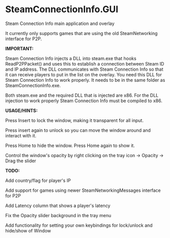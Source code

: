 # SteamConnectionInfo.GUI
Steam Connection Info main application and overlay

It currently only supports games that are using the old SteamNetworking interface for P2P.

**IMPORTANT:**

Steam Connection Info injects a DLL into steam.exe that hooks ReadP2PPacket() and uses this to establish a connection between Steam ID and IP address. The DLL communicates with Steam Connection Info so that it can receive players to put in the list on the overlay. You need this DLL for Steam Connection Info to work properly. It needs to be in the same folder as SteamConnectionInfo.exe.

Both steam.exe and the required DLL that is injected are x86. For the DLL injection to work properly Steam Connection Info must be compiled to x86.

**USAGE/HINTS:**

Press Insert to lock the window, making it transparent for all input. 

Press insert again to unlock so you can move the window around and interact with it.

Press Home to hide the window. Press Home again to show it.

Control the window's opacity by right clicking on the tray icon -> Opacity -> Drag the slider

**TODO:**

Add country/flag for player's IP

Add support for games using newer SteamNetworkingMessages interface for P2P

Add Latency column that shows a player's latency

Fix the Opacity slider background in the tray menu

Add functionality for setting your own keybindings for lock/unlock and hide/show of Window
 

